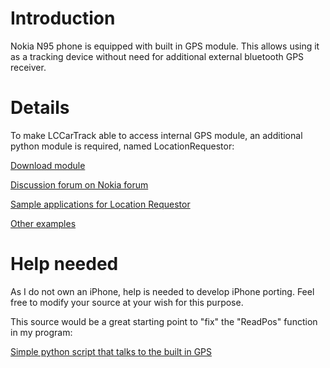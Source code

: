 # Introduction #

Nokia N95 phone is equipped with built in GPS module. This allows using it as a tracking device without need for additional external bluetooth GPS receiver.


# Details #

To make LCCarTrack able to access internal GPS module, an additional python module is required, named LocationRequestor:

[Download module](https://www.iyouit.eu/portal/software.aspx)

[Discussion forum on Nokia forum](http://discussion.forum.nokia.com/forum/showthread.php?t=108657)

[Sample applications for Location Requestor](http://gagravarr.livejournal.com/126871.html)

[Other examples](http://gagravarr.org/code/)

# Help needed #
As I do not own an iPhone, help is needed to develop iPhone porting.
Feel free to modify your source at your wish for this purpose.

This source would be a great starting point to "fix" the "ReadPos" function in my program:

[Simple python script that talks to the built in GPS](http://gagravarr.org/code/s60_as_bt_gps.py)